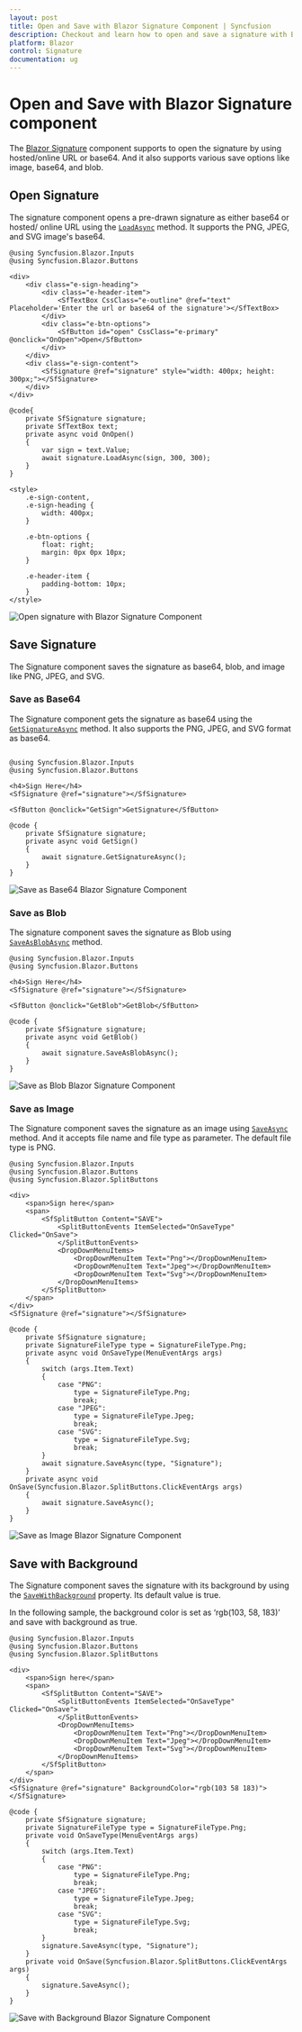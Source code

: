 ```yaml
---
layout: post
title: Open and Save with Blazor Signature Component | Syncfusion
description: Checkout and learn how to open and save a signature with Blazor Signature component in Blazor Server App and Blazor WebAssembly App.
platform: Blazor
control: Signature
documentation: ug
---
```


# Open and Save with Blazor Signature component

The [Blazor Signature](https://www.syncfusion.com/blazor-components/blazor-signature) component supports to open the signature by using hosted/online URL or base64. And it also supports various save options like image, base64, and blob.

## Open Signature

The signature component opens a pre-drawn signature as either base64 or hosted/ online URL using the [`LoadAsync`](https://help.syncfusion.com/cr/blazor/Syncfusion.Blazor.Inputs.SfSignature.html#Syncfusion_Blazor_Inputs_SfSignature_LoadAsync_System_String_System_Int32_System_Int32_) method. It supports the PNG, JPEG, and SVG image's base64.

```cshtml
@using Syncfusion.Blazor.Inputs
@using Syncfusion.Blazor.Buttons

<div>
    <div class="e-sign-heading">
        <div class="e-header-item">
            <SfTextBox CssClass="e-outline" @ref="text" Placeholder='Enter the url or base64 of the signature'></SfTextBox>
        </div>
        <div class="e-btn-options">
            <SfButton id="open" CssClass="e-primary" @onclick="OnOpen">Open</SfButton>
        </div>
    </div>
    <div class="e-sign-content">
        <SfSignature @ref="signature" style="width: 400px; height: 300px;"></SfSignature>
    </div>
</div>

@code{
    private SfSignature signature;
    private SfTextBox text;
    private async void OnOpen()
    {
        var sign = text.Value;
        await signature.LoadAsync(sign, 300, 300);
    }
}

<style>
    .e-sign-content,
    .e-sign-heading {
        width: 400px;
    }

    .e-btn-options {
        float: right;
        margin: 0px 0px 10px;
    }

    .e-header-item {
        padding-bottom: 10px;
    }
</style>
```

![Open signature with Blazor Signature Component](./images/blazor-signature-open-image.png)

## Save Signature

The Signature component saves the signature as base64, blob, and image like PNG, JPEG, and SVG.

### Save as Base64

The Signature component gets the signature as base64 using the [`GetSignatureAsync`](https://help.syncfusion.com/cr/blazor/Syncfusion.Blazor.Inputs.SfSignature.html#Syncfusion_Blazor_Inputs_SfSignature_GetSignatureAsync_Syncfusion_Blazor_Inputs_SignatureFileType_) method. It also supports the PNG, JPEG, and SVG format as base64.

```cshtml

@using Syncfusion.Blazor.Inputs
@using Syncfusion.Blazor.Buttons

<h4>Sign Here</h4>
<SfSignature @ref="signature"></SfSignature>

<SfButton @onclick="GetSign">GetSignature</SfButton>

@code {
    private SfSignature signature;
    private async void GetSign()
    {
        await signature.GetSignatureAsync();
    }
}
```

![Save as Base64 Blazor Signature Component](./images/blazor-signature-save-base.png)

### Save as Blob

The signature component saves the signature as Blob using [`SaveAsBlobAsync`](https://help.syncfusion.com/cr/blazor/Syncfusion.Blazor.Inputs.SfSignature.html#Syncfusion_Blazor_Inputs_SfSignature_SaveAsBlobAsync) method.

```cshtml
@using Syncfusion.Blazor.Inputs
@using Syncfusion.Blazor.Buttons

<h4>Sign Here</h4>
<SfSignature @ref="signature"></SfSignature>

<SfButton @onclick="GetBlob">GetBlob</SfButton>

@code {
    private SfSignature signature;
    private async void GetBlob()
    {
        await signature.SaveAsBlobAsync();
    }
}
```

![Save as Blob Blazor Signature Component](./images/blazor-signature-save-blob.png)

### Save as Image

The Signature component saves the signature as an image using [`SaveAsync`](https://help.syncfusion.com/cr/blazor/Syncfusion.Blazor.Inputs.SfSignature.html#Syncfusion_Blazor_Inputs_SfSignature_SaveAsync_Syncfusion_Blazor_Inputs_SignatureFileType_System_String_) method. And it accepts file name and file type as parameter. The default file type is PNG.

```cshtml
@using Syncfusion.Blazor.Inputs
@using Syncfusion.Blazor.Buttons
@using Syncfusion.Blazor.SplitButtons

<div>
    <span>Sign here</span>
    <span>
        <SfSplitButton Content="SAVE">
            <SplitButtonEvents ItemSelected="OnSaveType" Clicked="OnSave">
            </SplitButtonEvents>
            <DropDownMenuItems>
                <DropDownMenuItem Text="Png"></DropDownMenuItem>
                <DropDownMenuItem Text="Jpeg"></DropDownMenuItem>
                <DropDownMenuItem Text="Svg"></DropDownMenuItem>
            </DropDownMenuItems>
        </SfSplitButton>
    </span>
</div>
<SfSignature @ref="signature"></SfSignature>

@code {
    private SfSignature signature;
    private SignatureFileType type = SignatureFileType.Png;
    private async void OnSaveType(MenuEventArgs args)
    {
        switch (args.Item.Text)
        {
            case "PNG":
                type = SignatureFileType.Png;
                break;
            case "JPEG":
                type = SignatureFileType.Jpeg;
                break;
            case "SVG":
                type = SignatureFileType.Svg;
                break;
        }
        await signature.SaveAsync(type, "Signature");
    }
    private async void OnSave(Syncfusion.Blazor.SplitButtons.ClickEventArgs args)
    {
        await signature.SaveAsync();
    }
}
```

![Save as Image Blazor Signature Component](./images/blazor-signature-save-image.png)

## Save with Background

The Signature component saves the signature with its background by using the [`SaveWithBackground`](https://help.syncfusion.com/cr/blazor/Syncfusion.Blazor.Inputs.SfSignature.html#Syncfusion_Blazor_Inputs_SfSignature_SaveWithBackground) property. Its default value is true.

In the following sample, the background color is set as ‘rgb(103, 58, 183)’ and save with background as true.

```cshtml
@using Syncfusion.Blazor.Inputs
@using Syncfusion.Blazor.Buttons
@using Syncfusion.Blazor.SplitButtons

<div>
    <span>Sign here</span>
    <span>
        <SfSplitButton Content="SAVE">
            <SplitButtonEvents ItemSelected="OnSaveType" Clicked="OnSave">
            </SplitButtonEvents>
            <DropDownMenuItems>
                <DropDownMenuItem Text="Png"></DropDownMenuItem>
                <DropDownMenuItem Text="Jpeg"></DropDownMenuItem>
                <DropDownMenuItem Text="Svg"></DropDownMenuItem>
            </DropDownMenuItems>
        </SfSplitButton>
    </span>
</div>
<SfSignature @ref="signature" BackgroundColor="rgb(103 58 183)"></SfSignature>

@code {
    private SfSignature signature;
    private SignatureFileType type = SignatureFileType.Png;
    private void OnSaveType(MenuEventArgs args)
    {
        switch (args.Item.Text)
        {
            case "PNG":
                type = SignatureFileType.Png;
                break;
            case "JPEG":
                type = SignatureFileType.Jpeg;
                break;
            case "SVG":
                type = SignatureFileType.Svg;
                break;
        }
        signature.SaveAsync(type, "Signature");
    }
    private void OnSave(Syncfusion.Blazor.SplitButtons.ClickEventArgs args)
    {
        signature.SaveAsync();
    }
}
```

![Save with Background Blazor Signature Component](./images/blazor-signature-save-bg.png)